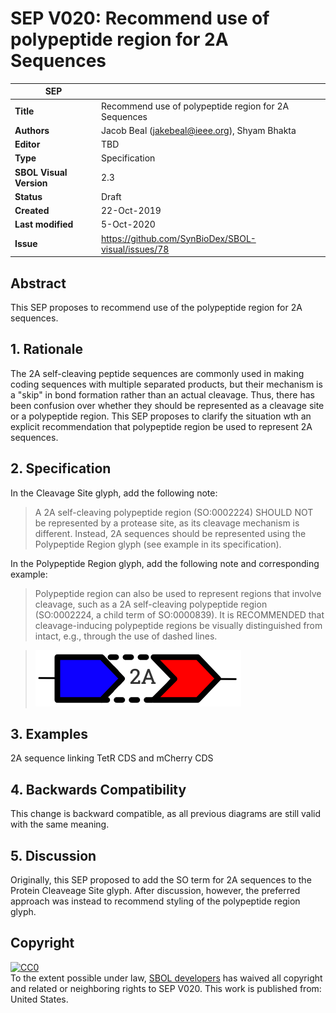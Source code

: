 # SEP V020: Recommend use of polypeptide region for 2A Sequences

| SEP | |
| --- | --- |
| **Title** | Recommend use of polypeptide region for 2A Sequences |
| **Authors** | Jacob Beal (jakebeal@ieee.org), Shyam Bhakta |
| **Editor** | TBD |
| **Type** | Specification |
| **SBOL Visual Version** | 2.3 |
| **Status** | Draft |
| **Created** | 22-Oct-2019 |
| **Last modified** | 5-Oct-2020 |
| **Issue**         | https://github.com/SynBioDex/SBOL-visual/issues/78 |


## Abstract

This SEP proposes to recommend use of the polypeptide region for 2A sequences.

## 1. Rationale <a name="rationale"></a>

The 2A self-cleaving peptide sequences are commonly used in making coding sequences with multiple separated products, but their mechanism is a "skip" in bond formation rather than an actual cleavage.  Thus, there has been confusion over whether they should be represented as a cleavage site or a polypeptide region. 
This SEP proposes to clarify the situation wth an explicit recommendation that polypeptide region be used to represent 2A sequences.

## 2. Specification <a name="specification"></a>

In the Cleavage Site glyph, add the following note:

> A 2A self-cleaving polypeptide region (SO:0002224) SHOULD NOT be represented by a protease site, as its cleavage mechanism is different. Instead, 2A sequences should be represented using the Polypeptide Region glyph (see example in its specification).

In the Polypeptide Region glyph, add the following note and corresponding example:

> Polypeptide region can also be used to represent regions that involve cleavage, such as a 2A self-cleaving polypeptide region (SO:0002224, a child term of SO:0000839). It is RECOMMENDED that cleavage-inducing polypeptide regions be visually distinguished from intact, e.g., through the use of dashed lines.

> ![glyph example](https://github.com/SynBioDex/SBOL-visual/raw/c3ab10b/Glyphs/polypeptide-region/polypeptide-2a-example.png)


## 3. Examples <a name='example'></a>

2A sequence linking TetR CDS and mCherry CDS


## 4. Backwards Compatibility <a name='compatibility'></a>

This change is backward compatible, as all previous diagrams are still valid with the same meaning.


## 5. Discussion <a name='discussion'></a>

Originally, this SEP proposed to add the SO term for 2A sequences to the Protein Cleaveage Site glyph. 
After discussion, however, the preferred approach was instead to recommend styling of the polypeptide region glyph.

## Copyright <a name='copyright'></a>

<p xmlns:dct="http://purl.org/dc/terms/" xmlns:vcard="http://www.w3.org/2001/vcard-rdf/3.0#">
  <a rel="license"
     href="http://creativecommons.org/publicdomain/zero/1.0/">
    <img src="http://i.creativecommons.org/p/zero/1.0/88x31.png" style="border-style: none;" alt="CC0" />
  </a>
  <br />
  To the extent possible under law,
  <a rel="dct:publisher"
     href="sbolstandard.org">
    <span property="dct:title">SBOL developers</span></a>
  has waived all copyright and related or neighboring rights to
  <span property="dct:title">SEP V020</span>.
This work is published from:
<span property="vcard:Country" datatype="dct:ISO3166"
      content="US" about="sbolstandard.org">
  United States</span>.
</p>

